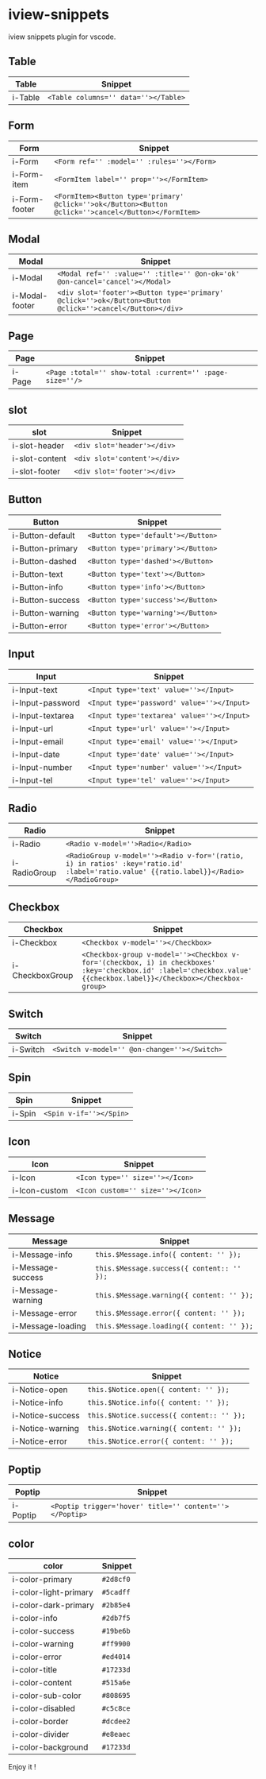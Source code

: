 # iview-snippets

iview snippets plugin for vscode.

## Table

| Table   | Snippet                              |
| ------- | ------------------------------------ |
| i-Table | `<Table columns='' data=''></Table>` |

## Form

| Form          | Snippet                                                                                              |
| ------------- | ---------------------------------------------------------------------------------------------------- |
| i-Form        | `<Form ref='' :model='' :rules=''></Form>`                                                           |
| i-Form-item   | `<FormItem label='' prop=''></FormItem>`                                                             |
| i-Form-footer | `<FormItem><Button type='primary' @click=''>ok</Button><Button @click=''>cancel</Button></FormItem>` |

## Modal

| Modal          | Snippet                                                                                                  |
| -------------- | -------------------------------------------------------------------------------------------------------- |
| i-Modal        | `<Modal ref='' :value='' :title='' @on-ok='ok' @on-cancel='cancel'></Modal>`                             |
| i-Modal-footer | `<div slot='footer'><Button type='primary' @click=''>ok</Button><Button @click=''>cancel</Button></div>` |

## Page

| Page   | Snippet                                                  |
| ------ | -------------------------------------------------------- |
| i-Page | `<Page :total='' show-total :current='' :page-size=''/>` |

## slot

| slot           | Snippet                      |
| -------------- | ---------------------------- |
| i-slot-header  | `<div slot='header'></div>`  |
| i-slot-content | `<div slot='content'></div>` |
| i-slot-footer  | `<div slot='footer'></div>`  |

## Button

| Button           | Snippet                            |
| ---------------- | ---------------------------------- |
| i-Button-default | `<Button type='default'></Button>` |
| i-Button-primary | `<Button type='primary'></Button>` |
| i-Button-dashed  | `<Button type='dashed'></Button>`  |
| i-Button-text    | `<Button type='text'></Button>`    |
| i-Button-info    | `<Button type='info'></Button>`    |
| i-Button-success | `<Button type='success'></Button>` |
| i-Button-warning | `<Button type='warning'></Button>` |
| i-Button-error   | `<Button type='error'></Button>`   |

## Input

| Input            | Snippet                                    |
| ---------------- | ------------------------------------------ |
| i-Input-text     | `<Input type='text' value=''></Input>`     |
| i-Input-password | `<Input type='password' value=''></Input>` |
| i-Input-textarea | `<Input type='textarea' value=''></Input>` |
| i-Input-url      | `<Input type='url' value=''></Input>`      |
| i-Input-email    | `<Input type='email' value=''></Input>`    |
| i-Input-date     | `<Input type='date' value=''></Input>`     |
| i-Input-number   | `<Input type='number' value=''></Input>`   |
| i-Input-tel      | `<Input type='tel' value=''></Input>`      |

## Radio

| Radio        | Snippet                                                                                                                                |
| ------------ | -------------------------------------------------------------------------------------------------------------------------------------- |
| i-Radio      | `<Radio v-model=''>Radio</Radio>`                                                                                                      |
| i-RadioGroup | `<RadioGroup v-model=''><Radio v-for='(ratio, i) in ratios' :key='ratio.id' :label='ratio.value' {{ratio.label}}</Radio></RadioGroup>` |

## Checkbox

| Checkbox        | Snippet                                                                                                                                                              |
| --------------- | -------------------------------------------------------------------------------------------------------------------------------------------------------------------- |
| i-Checkbox      | `<Checkbox v-model=''></Checkbox>`                                                                                                                                   |
| i-CheckboxGroup | `<Checkbox-group v-model=''><Checkbox v-for='(checkbox, i) in checkboxes' :key='checkbox.id' :label='checkbox.value' {{checkbox.label}}</Checkbox></Checkbox-group>` |

## Switch

| Switch   | Snippet                                      |
| -------- | -------------------------------------------- |
| i-Switch | `<Switch v-model='' @on-change=''></Switch>` |

## Spin

| Spin   | Snippet                 |
| ------ | ----------------------- |
| i-Spin | `<Spin v-if=''></Spin>` |

## Icon

| Icon          | Snippet                           |
| ------------- | --------------------------------- |
| i-Icon        | `<Icon type='' size=''></Icon>`   |
| i-Icon-custom | `<Icon custom='' size=''></Icon>` |

## Message

| Message           | Snippet                                    |
| ----------------- | ------------------------------------------ |
| i-Message-info    | `this.$Message.info({ content: '' });`     |
| i-Message-success | `this.$Message.success({ content:: '' });` |
| i-Message-warning | `this.$Message.warning({ content: '' });`  |
| i-Message-error   | `this.$Message.error({ content: '' });`    |
| i-Message-loading | `this.$Message.loading({ content: '' });`  |

## Notice

| Notice           | Snippet                                   |
| ---------------- | ----------------------------------------- |
| i-Notice-open    | `this.$Notice.open({ content: '' });`     |
| i-Notice-info    | `this.$Notice.info({ content: '' });`     |
| i-Notice-success | `this.$Notice.success({ content:: '' });` |
| i-Notice-warning | `this.$Notice.warning({ content: '' });`  |
| i-Notice-error   | `this.$Notice.error({ content: '' });`    |

## Poptip

| Poptip   | Snippet                                                 |
| -------- | ------------------------------------------------------- |
| i-Poptip | `<Poptip trigger='hover' title='' content=''></Poptip>` |

## color

| color                 | Snippet   |
| --------------------- | --------- |
| i-color-primary       | `#2d8cf0` |
| i-color-light-primary | `#5cadff` |
| i-color-dark-primary  | `#2b85e4` |
| i-color-info          | `#2db7f5` |
| i-color-success       | `#19be6b` |
| i-color-warning       | `#ff9900` |
| i-color-error         | `#ed4014` |
| i-color-title         | `#17233d` |
| i-color-content       | `#515a6e` |
| i-color-sub-color     | `#808695` |
| i-color-disabled      | `#c5c8ce` |
| i-color-border        | `#dcdee2` |
| i-color-divider       | `#e8eaec` |
| i-color-background    | `#17233d` |

Enjoy it !
